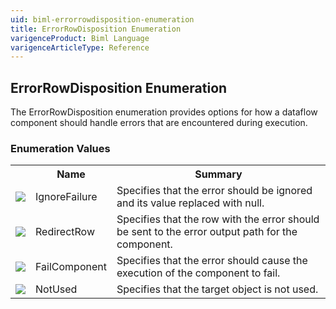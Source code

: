 ```yaml
---
uid: biml-errorrowdisposition-enumeration
title: ErrorRowDisposition Enumeration
varigenceProduct: Biml Language
varigenceArticleType: Reference
---
```


## ErrorRowDisposition Enumeration<div class="LanguageSummary"><div class ="SummaryItem">The ErrorRowDisposition enumeration provides options for how a dataflow component should handle errors that are encountered during execution.</div></div><div class="EnumValueGroup">### Enumeration Values<table id="EnumValue" class="MemberList"><tbody><tr><th class="MemberTypeIconColumnHeader">&nbsp;</th><th class="MemberNameColumnHeader">Name</th><th class="MemberSummaryColumnHeader">Summary</th></tr><tr class="cd0"><td align="center" class="MemberTypeIcon"><img src="enumValue.png"></img></td><td class="MemberName">IgnoreFailure</td><td class="MemberSummary"><div class ="SummaryItem">Specifies that the error should be ignored and its value replaced with null.</div></td></tr><tr class="cd1"><td align="center" class="MemberTypeIcon"><img src="enumValue.png"></img></td><td class="MemberName">RedirectRow</td><td class="MemberSummary"><div class ="SummaryItem">Specifies that the row with the error should be sent to the error output path for the component.</div></td></tr><tr class="cd0"><td align="center" class="MemberTypeIcon"><img src="enumValue.png"></img></td><td class="MemberName">FailComponent</td><td class="MemberSummary"><div class ="SummaryItem">Specifies that the error should cause the execution of the component to fail.</div></td></tr><tr class="cd1"><td align="center" class="MemberTypeIcon"><img src="enumValue.png"></img></td><td class="MemberName">NotUsed</td><td class="MemberSummary"><div class ="SummaryItem">Specifies that the target object is not used.</div></td></tr></tbody></table></div>
